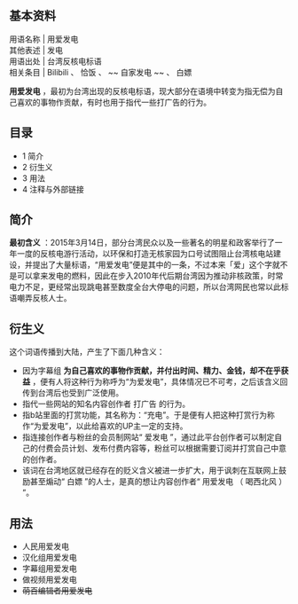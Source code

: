 **基本资料**  
---  
用语名称  |  用爱发电   
其他表述  |  发电   
用语出处  |  台湾反核电标语   
相关条目  |  Bilibili  、  恰饭  、 ~~ 自家发电  ~~ 、  白嫖   
  
**用爱发电** ，最初为台湾出现的反核电标语，现大部分在语境中转变为指无偿为自己喜欢的事物作贡献，有时也用于指代一些打广告的行为。

##  目录

  * 1  简介 
  * 2  衍生义 
  * 3  用法 
  * 4  注释与外部链接 

##  简介

**最初含义**
：2015年3月14日，部分台湾民众以及一些著名的明星和政客举行了一年一度的反核电游行活动，以环保和打造无核家园为口号试图阻止台湾核电站建设，并提出了大量标语，“用爱发电”便是其中的一条，不过本来「爱」这个字就不是可以拿来发电的燃料，因此在步入2010年代后期台湾因为推动非核政策，时常电力不足，更经常出现跳电甚至数度全台大停电的问题，所以台湾网民也常以此标语嘲弄反核人士。

##  衍生义

这个词语传播到大陆，产生了下面几种含义：

  * 因为字幕组 **为自己喜欢的事物作贡献，并付出时间、精力、金钱，却不在乎获益** ，便有人将这种行为称呼为“为爱发电”，具体情况已不可考，之后该含义回传到台湾后也受到广泛使用。 
  * 指代一些网站的知名内容创作者  打广告  的行为。 
  * 指b站里面的打赏功能，其名称为：“充电”。于是便有人把这种打赏行为称作“为爱发电”，以此给喜欢的UP主一定的支持。 
  * 指连接创作者与粉丝的会员制网站“  爱发电  ”，通过此平台创作者可以制定自己的付费会员计划、发布付费内容等，粉丝可以根据需要订阅并打赏自己中意的创作者。 
  * 该词在台湾地区就已经存在的贬义含义被进一步扩大，用于讽刺在互联网上鼓励甚至煽动“  白嫖  ”的人士，是真的想让内容创作者“  用爱发电  （  喝西北风  ）  ”。 

##  用法

  * 人民用爱发电 
  * 汉化组用爱发电 
  * 字幕组用爱发电 
  * 做视频用爱发电 
  * ~~萌百编辑者用爱发电~~